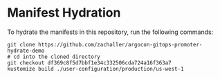 # Manifest Hydration

To hydrate the manifests in this repository, run the following commands:

```shell
git clone https://github.com/zachaller/argocon-gitops-promoter-hydrate-demo
# cd into the cloned directory
git checkout df369c8f5d7bbf1e34c332506cda724a16f363a7
kustomize build ./user-configuration/production/us-west-1
```
